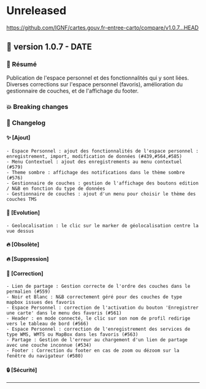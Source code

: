 # Unreleased

<https://github.com/IGNF/cartes.gouv.fr-entree-carto/compare/v1.0.7...HEAD>

## 🔖 version 1.0.7 - __DATE__

### 🎉 Résumé

Publication de l'espace personnel et des fonctionnalités qui y sont liées.
Diverses corrections sur l'espace personnel (favoris), amélioration du gestionnaire de couches, et de l'affichage du footer.

### 💥 Breaking changes

### 📖 Changelog

#### ✨ [Ajout]
    
    - Espace Personnel : ajout des fonctionnalités de l'espace personnel : enregistrement, import, modification de données (#439,#564,#585) 
    - Menu Contextuel : ajout des enregistrements au menu contextuel (#579)
    - Theme sombre : affichage des notifications dans le thème sombre (#576)
    - Gestionnaire de couches : gestion de l'affichage des boutons edition / N&B en fonction du type de données
    - Gestionnaire de couches : ajout d'un menu pour choisir le thème des couches TMS

#### 🔨 [Evolution]

    - Geolocalisation : le clic sur le marker de géolocalisation centre la vue dessus

#### 🔥 [Obsolète]

#### 🔥 [Suppression]

#### 🐛 [Correction]

    - Lien de partage : Gestion correcte de l'ordre des couches dans le permalien (#559)
    - Noir et Blanc : N&B correctement géré pour des couches de type mapbox issues des favoris
    - Espace Personnel : correction de l'activation du bouton 'Enregistrer une carte' dans le menu des favoris (#561)
    - Header : en mode connecté, le clic sur son nom de profil redirige vers le tableau de bord (#566)
    - Espace Personnel : correction de l'enregistrement des services de type WMS, WMTS ou MapBox dans les favoris (#563)
    - Partage : Gestion de l'erreur au chargement d'un lien de partage avec une couche inconnue (#534)
    - Footer : Correction du footer en cas de zoom ou dézoom sur la fenêtre du navigateur (#580)

#### 🔒 [Sécurité]

---
